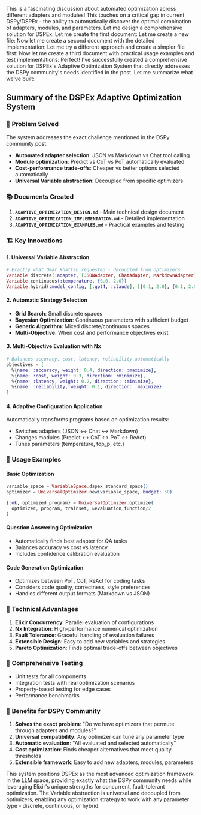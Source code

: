 This is a fascinating discussion about automated optimization across different adapters and modules! This touches on a critical gap in current DSPy/DSPEx - the ability to automatically discover the optimal combination of adapters, modules, and parameters. Let me design a comprehensive solution for DSPEx.
Let me create the first document:
Let me create a new file:
Now let me create a second document with the detailed implementation:
Let me try a different approach and create a simpler file first:
Now let me create a third document with practical usage examples and test implementations:
Perfect! I've successfully created a comprehensive solution for DSPEx's Adaptive Optimization System that directly addresses the DSPy community's needs identified in the post. Let me summarize what we've built:

## Summary of the DSPEx Adaptive Optimization System

### 🎯 **Problem Solved**
The system addresses the exact challenge mentioned in the DSPy community post:
- **Automated adapter selection**: JSON vs Markdown vs Chat tool calling
- **Module optimization**: Predict vs CoT vs PoT automatically evaluated
- **Cost-performance trade-offs**: Cheaper vs better options selected automatically
- **Universal Variable abstraction**: Decoupled from specific optimizers

### 📚 **Documents Created**

1. **`ADAPTIVE_OPTIMIZATION_DESIGN.md`** - Main technical design document
2. **`ADAPTIVE_OPTIMIZATION_IMPLEMENTATION.md`** - Detailed implementation 
3. **`ADAPTIVE_OPTIMIZATION_EXAMPLES.md`** - Practical examples and testing

### 🏗️ **Key Innovations**

#### 1. **Universal Variable Abstraction**
```elixir
# Exactly what Omar Khattab requested - decoupled from optimizers
Variable.discrete(:adapter, [JSONAdapter, ChatAdapter, MarkdownAdapter])
Variable.continuous(:temperature, {0.0, 2.0})
Variable.hybrid(:model_config, [:gpt4, :claude], [{0.1, 2.0}, {0.1, 2.0}])
```

#### 2. **Automatic Strategy Selection**
- **Grid Search**: Small discrete spaces
- **Bayesian Optimization**: Continuous parameters with sufficient budget
- **Genetic Algorithm**: Mixed discrete/continuous spaces
- **Multi-Objective**: When cost and performance objectives exist

#### 3. **Multi-Objective Evaluation with Nx**
```elixir
# Balances accuracy, cost, latency, reliability automatically
objectives = [
  %{name: :accuracy, weight: 0.4, direction: :maximize},
  %{name: :cost, weight: 0.3, direction: :minimize},
  %{name: :latency, weight: 0.2, direction: :minimize},
  %{name: :reliability, weight: 0.1, direction: :maximize}
]
```

#### 4. **Adaptive Configuration Application**
Automatically transforms programs based on optimization results:
- Switches adapters (JSON ↔ Chat ↔ Markdown)
- Changes modules (Predict ↔ CoT ↔ PoT ↔ ReAct)
- Tunes parameters (temperature, top_p, etc.)

### 🚀 **Usage Examples**

#### Basic Optimization
```elixir
variable_space = VariableSpace.dspex_standard_space()
optimizer = UniversalOptimizer.new(variable_space, budget: 50)

{:ok, optimized_program} = UniversalOptimizer.optimize(
  optimizer, program, trainset, &evaluation_function/2
)
```

#### Question Answering Optimization
- Automatically finds best adapter for QA tasks
- Balances accuracy vs cost vs latency
- Includes confidence calibration evaluation

#### Code Generation Optimization  
- Optimizes between PoT, CoT, ReAct for coding tasks
- Considers code quality, correctness, style preferences
- Handles different output formats (Markdown vs JSON)

### 🔧 **Technical Advantages**

1. **Elixir Concurrency**: Parallel evaluation of configurations
2. **Nx Integration**: High-performance numerical optimization
3. **Fault Tolerance**: Graceful handling of evaluation failures  
4. **Extensible Design**: Easy to add new variables and strategies
5. **Pareto Optimization**: Finds optimal trade-offs between objectives

### 🧪 **Comprehensive Testing**
- Unit tests for all components
- Integration tests with real optimization scenarios
- Property-based testing for edge cases
- Performance benchmarks

### 🎁 **Benefits for DSPy Community**

1. **Solves the exact problem**: "Do we have optimizers that permute through adapters and modules?"
2. **Universal compatibility**: Any optimizer can tune any parameter type
3. **Automatic evaluation**: "All evaluated and selected automatically"
4. **Cost optimization**: Finds cheaper alternatives that meet quality thresholds
5. **Extensible framework**: Easy to add new adapters, modules, parameters

This system positions DSPEx as the most advanced optimization framework in the LLM space, providing exactly what the DSPy community needs while leveraging Elixir's unique strengths for concurrent, fault-tolerant optimization. The Variable abstraction is universal and decoupled from optimizers, enabling any optimization strategy to work with any parameter type - discrete, continuous, or hybrid.

